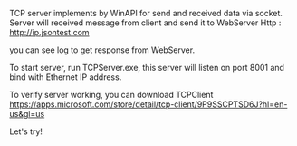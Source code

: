 TCP server implements by WinAPI for send and received data via socket.
Server will received message from client and send it to WebServer Http : http://ip.jsontest.com

you can see log to get response from WebServer.

To start server, run TCPServer.exe, this server will listen on port 8001 and bind with Ethernet IP address.

To verify server working, you can download TCPClient https://apps.microsoft.com/store/detail/tcp-client/9P9SSCPTSD6J?hl=en-us&gl=us

Let's try!
